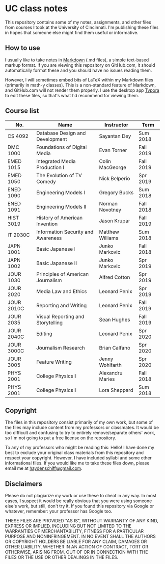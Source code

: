 # UC class notes
This repository contains some of my notes, assignments, and other files from courses I took at the University of Cincinnati. I'm publishing these files in hopes that someone else might find them useful or informative.

## How to use
I usually like to take notes in [Markdown](https://github.com/adam-p/markdown-here/wiki/Markdown-Cheatsheet) (.md files), a simple text-based markup format. If you are viewing this repository on GitHub.com, it should automatically format these and you should have no issues reading them.

However, I will sometimes embed bits of LaTeX within my Markdown files (primarily in math-y classes). This is a non-standard feature of Markdown, and GitHub.com will not render them properly. I use the desktop app [Typora](https://www.typora.io/) to edit these files, so that's what I'd recommend for viewing them.

## Course list

| No. | Name | Instructor | Term |
| --- | --- | --- | --- |
CS 4092 | Database Design and Development | Sayantan Dey | Sum 2018
DMC 1000 | Foundations of Digital Media | Evan Torner | Fall 2019
EMED 1015 | Integrated Media Production I | Colin MacGeorge | Fall 2019
EMED 1050 | The Evolution of TV Comedy | Nick Belperio | Spr 2019
ENED 1090 | Engineering Models I | Gregory Bucks | Sum 2018
ENED 1091 | Engineering Models II | Norman Novotney | Fall 2018
HIST 3019 | History of American Invention | Jason Krupar | Fall 2019
IT 2030C | Information Security and Awareness | Matthew Williams | Sum 2018
JAPN 1001 | Basic Japanese I | Junko Markovic | Fall 2018
JAPN 1002 | Basic Japanese II | Junko Markovic | Spr 2019
JOUR 1030 | Principles of American Journalism | Alfred Cotton | Spr 2019
JOUR 2020 | Media Law and Ethics | Leonard Penix | Spr 2019
JOUR 2010C | Reporting and Writing | Leonard Penix | Fall 2019
JOUR 2035 | Visual Reporting and Storytelling | Sean Hughes | Fall 2019
JOUR 2040C | Editing | Leonard Penix | Spr 2020
JOUR 3000C | Journalism Research | Brian Calfano | Spr 2020
JOUR 3005 | Feature Writing | Jenny Wohlfarth | Spr 2020
PHYS 2001 | College Physics I | Alexandru Maries | Fall 2018
PHYS 2001 | College Physics I | Lora Sheppard | Sum 2018

## Copyright
The files in this repository consist primarily of my own work, but some of the files may include content from my professors or classmates. It would be too difficult and confusing to try to entirely remove/separate others' work, so I'm not going to put a free license on the repository.

To any of my professors who might be reading this: Hello! I have done my best to exclude your original class materials from this repository and respect your copyright. However, I have included syllabi and some other informational files. If you would like me to take these files down, please email me at [haydenschiff@gmail.com](mailto:haydenschiff@gmail.com).

## Disclaimers
Please do not plagiarize my work or use these to cheat in any way. In most cases, I suspect it would be really obvious that you were using someone else's work, but still, don't try it. If you found this repository via Google or whatever, remember: your professor has Google too.

THESE FILES ARE PROVIDED "AS IS", WITHOUT WARRANTY OF ANY KIND,
EXPRESS OR IMPLIED, INCLUDING BUT NOT LIMITED TO THE WARRANTIES OF
MERCHANTABILITY, FITNESS FOR A PARTICULAR PURPOSE AND
NONINFRINGEMENT. IN NO EVENT SHALL THE AUTHORS OR COPYRIGHT HOLDERS BE
LIABLE FOR ANY CLAIM, DAMAGES OR OTHER LIABILITY, WHETHER IN AN ACTION
OF CONTRACT, TORT OR OTHERWISE, ARISING FROM, OUT OF OR IN CONNECTION
WITH THE FILES OR THE USE OR OTHER DEALINGS IN THE FILES.
